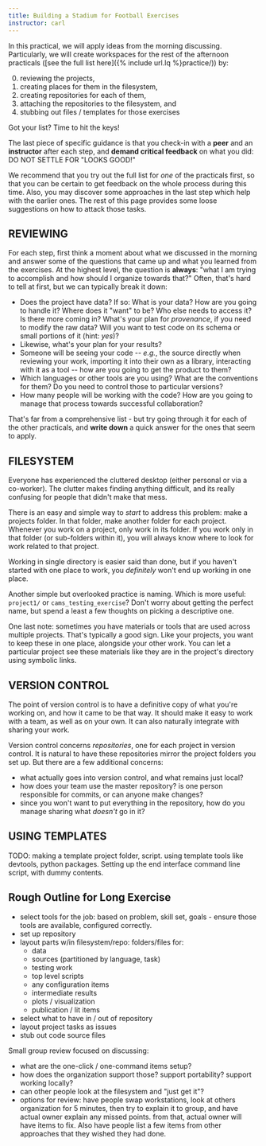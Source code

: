 ```yaml
---
title: Building a Stadium for Football Exercises
instructor: carl
---
```


In this practical, we will apply ideas from the morning discussing.  Particularly, we will create workspaces for the rest of the afternoon practicals ([see the full list here]({% include url.lq %}practice/)) by:

 0. reviewing the projects,
 1. creating places for them in the filesystem,
 2. creating repositories for each of them,
 3. attaching the repositories to the filesystem, and
 4. stubbing out files / templates for those exercises

Got your list?  Time to hit the keys!

The last piece of specific guidance is that you check-in with a **peer** and an **instructor** after each step, and **demand critical feedback** on what you did: DO NOT SETTLE FOR "LOOKS GOOD!"

We recommend that you try out the full list for *one* of the practicals first, so that you can be certain to get feedback on the whole process during this time.  Also, you may discover some approaches in the last step which help with the earlier ones.  The rest of this page provides some loose suggestions on how to attack those tasks.

## REVIEWING

For each step, first think a moment about what we discussed in the morning and answer some of the questions that came up and what you learned from the exercises.  At the highest level, the question is **always**: "what I am trying to accomplish and how should I organize towards that?"  Often, that's hard to tell at first, but we can typically break it down:

 - Does the project have data?  If so: What is your data?  How are you going to handle it?  Where does it "want" to be?  Who else needs to access it?  Is there more coming in?  What's your plan for *provenance*, if you need to modify the raw data?  Will you want to test code on its schema or small portions of it (hint: *yes*)?
 - Likewise, what's your plan for your results?
 - Someone will be seeing your code -- *e.g.*, the source directly when reviewing your work, importing it into their own as a library, interacting with it as a tool -- how are you going to get the product to them?
 - Which languages or other tools are you using?  What are the conventions for them?  Do you need to control those to particular versions?
 - How many people will be working with the code?  How are you going to manage that process towards successful collaboration?

That's far from a comprehensive list - but try going through it for each of the other practicals, and **write down** a quick answer for the ones that seem to apply.

## FILESYSTEM

Everyone has experienced the cluttered desktop (either personal or via a co-worker).  The clutter makes finding anything difficult, and its really confusing for people that didn't make that mess.

There is an easy and simple way to *start* to address this problem: make a projects folder.
In that folder, make another folder for each project.  Whenever you work on a project, only work in its folder.  If you work only in that folder (or sub-folders within it), you will always know where to look for work related to that project.

Working in single directory is easier said than done, but if you haven't started with one place to work, you *definitely* won't end up working in one place.

Another simple but overlooked practice is naming.  Which is more useful: `project1/` or `cams_testing_exercise`?  Don't worry about getting the perfect name, but spend a least a few thoughts on picking a descriptive one.

One last note: sometimes you have materials or tools that are used across multiple projects.  That's typically a good sign.  Like your projects, you want to keep these in one place, alongside your other work.  You can let a particular project see these materials like they are in the project's directory using symbolic links.

## VERSION CONTROL

The point of version control is to have a definitive copy of what you're working on, and how it came to be that way.  It should make it easy to work with a team, as well as on your own.  It can also naturally integrate with sharing your work.

Version control concerns *repositories*, one for each project in version control.  It is natural to have these repositories mirror the project folders you set up.  But there are a few additional concerns:

 - what actually goes into version control, and what remains just local?
 - how does your team use the master repository?  is one person responsible for commits, or can anyone make changes?
 - since you won't want to put everything in the repository, how do you manage sharing what *doesn't* go in it?

## USING TEMPLATES

TODO: making a template project folder, script.  using template tools like devtools, python packages.  Setting up the end interface command line script, with dummy contents.

## Rough Outline for Long Exercise

 - select tools for the job: based on problem, skill set, goals - ensure those
 tools are available, configured correctly.  
 - set up repository
 - layout parts w/in filesystem/repo: folders/files for:
   * data
   * sources (partitioned by language, task)
   * testing work
   * top level scripts
   * any configuration items
   * intermediate results
   * plots / visualization
   * publication / lit items
 - select what to have in / out of repository
 - layout project tasks as issues
 - stub out code source files

Small group review focused on discussing:
 - what are the one-click / one-command items setup?
 - how does the organization support those? support portability? support
 working locally?
 - can other people look at the filesystem and "just get it"?
 - options for review: have people swap workstations, look at others organization for
 5 minutes, then try to explain it to group, and have actual owner explain any missed
 points.  from that, actual owner will have items to fix.  Also have people list a
 few items from other approaches that they wished they had done.
